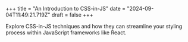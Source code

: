 +++
title = "An Introduction to CSS-in-JS"
date = "2024-09-04T11:49:21.719Z"
draft = false
+++

Explore CSS-in-JS techniques and how they can streamline your styling process within JavaScript frameworks like React.
        